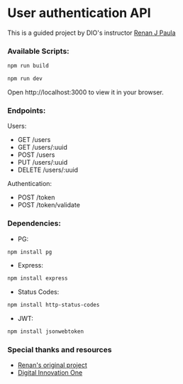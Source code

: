 # User authentication API

This is a guided project by DIO's instructor [Renan J Paula](https://github.com/RenanJPaula/)
<br>
### Available Scripts:

```sh
npm run build
```

```sh
npm run dev
```
Open http://localhost:3000 to view it in your browser.
<br>

### Endpoints:

Users:
- GET /users
- GET /users/:uuid
- POST /users
- PUT /users/:uuid
- DELETE /users/:uuid

Authentication:

- POST /token
- POST /token/validate

### Dependencies:
- PG:
```sh
npm install pg
```
- Express:
```sh
npm install express
```
- Status Codes: 
```sh
npm install http-status-codes
```
- JWT:
```sh
npm install jsonwebtoken
```

### Special thanks and resources
- [Renan's original project](https://github.com/RenanJPaula/dio-node-user-authentication-api)
- [Digital Innovation One](https://www.dio.me)